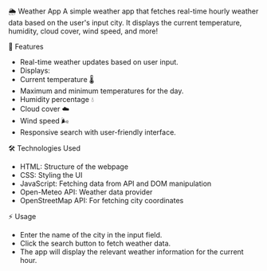 🌦 Weather App
A simple weather app that fetches real-time hourly weather data based on the user's input city. It displays the current temperature, humidity, cloud cover, wind speed, and more!

🚀 Features
- Real-time weather updates based on user input.
- Displays:
- Current temperature 🌡️
- Maximum and minimum temperatures for the day.
- Humidity percentage 💧
- Cloud cover ☁️
- Wind speed 🌬️
- Responsive search with user-friendly interface.

🛠️ Technologies Used
- HTML: Structure of the webpage
- CSS: Styling the UI
- JavaScript: Fetching data from API and DOM manipulation
- Open-Meteo API: Weather data provider
- OpenStreetMap API: For fetching city coordinates

⚡ Usage
- Enter the name of the city in the input field.
- Click the search button to fetch weather data.
- The app will display the relevant weather information for the current hour.
